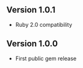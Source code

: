 Version 1.0.1
-------------

- Ruby 2.0 compatibility


Version 1.0.0
-------------

- First public gem release
